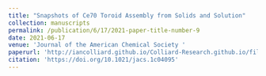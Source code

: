 ```yaml
---
title: "Snapshots of Ce70 Toroid Assembly from Solids and Solution"
collection: manuscripts
permalink: /publication/6/17/2021-paper-title-number-9
date: 2021-06-17
venue: 'Journal of the American Chemical Society '
paperurl: 'http://iancolliard.github.io/Colliard-Research.github.io/files/paper9.pdf'
citation: 'https://doi.org/10.1021/jacs.1c04095'
---
```

